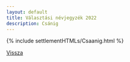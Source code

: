 ```yaml
---
layout: default
title: Választási névjegyzék 2022
description: Csánig
---
```


{% include settlementHTMLs/Csaanig.html %}

[Vissza](../)